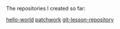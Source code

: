 The repositories I created so far:

[hello-world](https://github.com/h-mark-s/hello-world "hello-world")
[patchwork](https://github.com/h-mark-s/patchwork "patchwork")
[git-lesson-repository](https://github.com/h-mark-s/git-lesson-repository 
"git-lesson-repository")
